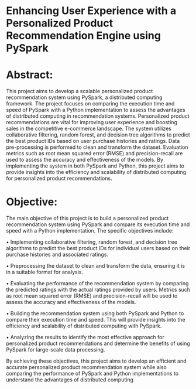 # Enhancing User Experience with a Personalized Product Recommendation Engine using PySpark
# Abstract:
This project aims to develop a scalable personalized product recommendation system using PySpark, a distributed computing framework. The project focuses on comparing the execution time and speed of PySpark with a Python implementation to assess the advantages of distributed computing in recommendation systems. Personalized product recommendations are vital for improving user experience and boosting sales in the competitive e-commerce landscape. The system utilizes collaborative filtering, random forest, and decision tree algorithms to predict the best product IDs based on user purchase histories and ratings. Data pre-processing is performed to clean and transform the dataset. Evaluation metrics such as root mean squared error (RMSE) and precision-recall are used to assess the accuracy and effectiveness of the models. By implementing the system in both PySpark and Python, this project aims to provide insights into the efficiency and scalability of distributed computing for personalized product recommendations.
# Objective: 
The main objective of this project is to build a personalized product recommendation system using PySpark and compare its execution time and speed with a Python implementation. The specific objectives include:

• Implementing collaborative filtering, random forest, and decision tree algorithms to predict the best product IDs for individual users based on their purchase histories and associated ratings.

• Preprocessing the dataset to clean and transform the data, ensuring it is in a suitable format for analysis. 

• Evaluating the performance of the recommendation system by comparing the predicted ratings with the actual ratings provided by users. Metrics such as root mean squared error (RMSE) and precision-recall will be used to assess the accuracy and effectiveness of the models.

• Building the recommendation system using both PySpark and Python to compare their execution time and speed. This will provide insights into the efficiency and scalability of distributed computing with PySpark.

• Analyzing the results to identify the most effective approach for personalized product recommendations and determine the benefits of using PySpark for large-scale data processing. 

By achieving these objectives, this project aims to develop an efficient and accurate personalized product recommendation system while also comparing the performance of PySpark and Python implementations to understand the advantages of distributed computing
